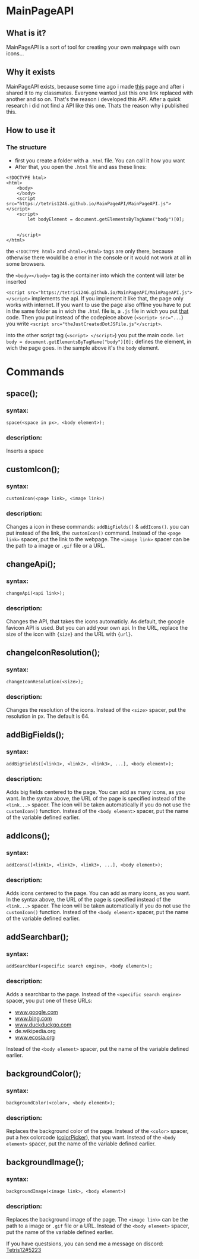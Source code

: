 # MainPageAPI
## What is it?
MainPageAPI is a sort of tool for creating your own mainpage with own icons...
## Why it exists
MainPageAPI exists, because some time ago i made [this](https://tetris1246.github.io/) page and after i shared it to my classmates. Everyone wanted just this one link replaced with another and so on. That's the reason i developed this API.
After a quick research i did not find a API like this one. Thats the reason why i published this. 
## How to use it
### The structure
- first you create a folder with a `.html` file. You can call it how you want
- After that, you open the `.html` file and ass these lines:
```
<!DOCTYPE html>
<html>
    <body>
    </body>
    <script src="https://tetris1246.github.io/MainPageAPI/MainPageAPI.js"></script>
    <script>
        let bodyElement = document.getElementsByTagName("body")[0];


    </script>
</html>
```
the `<!DOCTYPE html>` and `<html></html>` tags are only there, because otherwise there would be a error in the console or it would not work at all in some browsers.

the `<body></body>` tag is the container into which the content will later be inserted

`<script src="https://tetris1246.github.io/MainPageAPI/MainPageAPI.js"></script>` implements the api. If you implement it like that, the page only works with internet. If you want to use the page also offline you have to put in the same folder as in wich the `.html` file is, a `.js` file in wich you put [that](../main/MainPageAPI.js) code. Then you put instead of the codepiece above (`<script> src="...`) you write `<script src="theJustCreatedDotJSFile.js"</script>`.

into the other script tag (`<script> </script>`) you put the main code. `let body = document.getElementsByTagName("body")[0];` defines the element, in wich the page goes. in the sample above it's the `body` element.

# Commands
## space();
### syntax:
`space(<space in px>, <body element>);`
### description:
Inserts a space


## customIcon();
### syntax:
`customIcon(<page link>, <image link>)`
### description:
Changes a icon in these commands: `addBigFields()` & `addIcons()`. you can put instead of the link, the `customIcon()` command. Instead of the `<page link>` spacer, put the link to the webpage. The `<image link>` spacer can be the path to a image or `.gif` file or a URL.


##  changeApi();
### syntax:
`changeApi(<api link>);`
### description:
Changes the API, that takes the icons automaticly. As default, the google favicon API is used. But you can add your own api. In the URL, replace the size of the icon with `{size}` and the URL with `{url}`.


## changeIconResolution();
### syntax:
`changeIconResolution(<size>);`
### description:
Changes the resolution of the icons. Instead of the `<size>` spacer, put the resolution in px. The default is 64.


## addBigFields();
### syntax:
`addBigFields([<link1>, <link2>, <link3>, ...], <body element>);`
### description:
Adds big fields centered to the page. You can add as many icons, as you want. In the syntax above, the URL of the page is specified instead of the `<link...>` spacer. The icon will be taken automatically if you do not use the `customIcon()` function. Instead of the `<body element>` spacer, put the name of the variable defined earlier.


## addIcons();
### syntax:
`addIcons([<link1>, <link2>, <link3>, ...], <body element>);`
### description:
Adds icons centered to the page. You can add as many icons, as you want. In the syntax above, the URL of the page is specified instead of the `<link...>` spacer. The icon will be taken automatically if you do not use the `customIcon()` function. Instead of the `<body element>` spacer, put the name of the variable defined earlier.


## addSearchbar();
### syntax:
`addSearchbar(<specific search engine>, <body element>);`
### description:
Adds a searchbar to the page. Instead of the `<specific search engine>` spacer, you put one of these URLs:
-  www.google.com
-  www.bing.com
-  www.duckduckgo.com
-  de.wikipedia.org
-  www.ecosia.org 

Instead of the `<body element>` spacer, put the name of the variable defined earlier.


## backgroundColor();
### syntax:
`backgroundColor(<color>, <body element>);`
### description:
Replaces the background color of the page. Instead of the `<color>` spacer, put a hex colorcode ([colorPicker](https://tetris1246.github.io/colorPicker/)), that you want. Instead of the `<body element>` spacer, put the name of the variable defined earlier.

## backgroundImage();
### syntax:
`backgroundImage(<image link>, <body element>)`
### description:
Replaces the background image of the page. The `<image link>` can be the path to a image or `.gif` file or a URL. Instead of the `<body element>` spacer, put the name of the variable defined earlier.


If you have questsions, you can send me a message on discord: [Tetris12#5223](https://discordapp.com/users/487130226158075915/)
